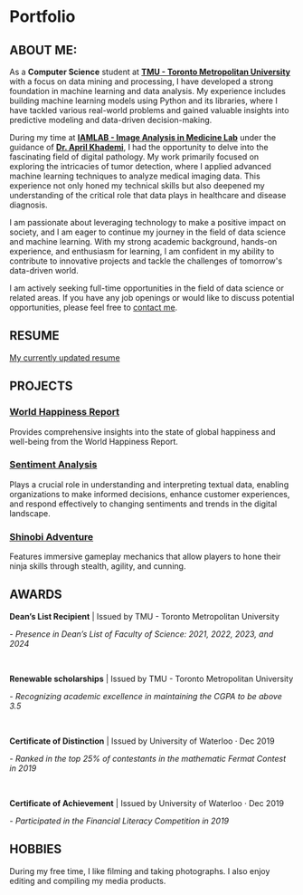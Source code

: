 # Portfolio


## ABOUT ME:

As a **Computer Science** student at [**TMU - Toronto Metropolitan University**](https://www.torontomu.ca/) with a focus on data mining and processing, I have developed a strong foundation in machine learning and data analysis. My experience includes building machine learning models using Python and its libraries, where I have tackled various real-world problems and gained valuable insights into predictive modeling and data-driven decision-making.

During my time at [**IAMLAB - Image Analysis in Medicine Lab**](https://www.torontomu.ca/akhademi/) under the guidance of [**Dr. April Khademi**](https://www.linkedin.com/in/aprilkhademi/), I had the opportunity to delve into the fascinating field of digital pathology. My work primarily focused on exploring the intricacies of tumor detection, where I applied advanced machine learning techniques to analyze medical imaging data. This experience not only honed my technical skills but also deepened my understanding of the critical role that data plays in healthcare and disease diagnosis.

I am passionate about leveraging technology to make a positive impact on society, and I am eager to continue my journey in the field of data science and machine learning. With my strong academic background, hands-on experience, and enthusiasm for learning, I am confident in my ability to contribute to innovative projects and tackle the challenges of tomorrow's data-driven world.

I am actively seeking full-time opportunities in the field of data science or related areas. If you have any job openings or would like to discuss potential opportunities, please feel free to [contact me](mailto:h11le@torontomu.ca).

## RESUME

[My currently updated resume](https://h11le.github.io/portfolio/pdfs/HienLe-Resume.pdf)

## PROJECTS

### [World Happiness Report](https://github.com/h11le/World-Happiness-Report)
Provides comprehensive insights into the state of global happiness and well-being from the World Happiness Report.

### [Sentiment Analysis](https://github.com/h11le/Sentiment-Analysis)
Plays a crucial role in understanding and interpreting textual data, enabling organizations to make informed decisions, enhance customer experiences, and respond effectively to changing sentiments and trends in the digital landscape.

### [Shinobi Adventure](https://github.com/h11le/Shinobi-Adventure)
Features immersive gameplay mechanics that allow players to hone their ninja skills through stealth, agility, and cunning. 

## AWARDS

**Dean’s List Recipient** | Issued by TMU - Toronto Metropolitan University

*- Presence in Dean’s List of Faculty of Science: 2021, 2022, 2023, and 2024*

<br>

**Renewable scholarships** | Issued by TMU - Toronto Metropolitan University

*- Recognizing academic excellence in maintaining the CGPA to be above 3.5*

<br>

**Certificate of Distinction** | Issued by University of Waterloo · Dec 2019

*- Ranked in the top 25% of contestants in the mathematic Fermat Contest in 2019*

<br>

**Certificate of Achievement** | Issued by University of Waterloo · Dec 2019

*- Participated in the Financial Literacy Competition in 2019*

## HOBBIES

During my free time, I like filming and taking photographs. I also enjoy editing and compiling my media products.




